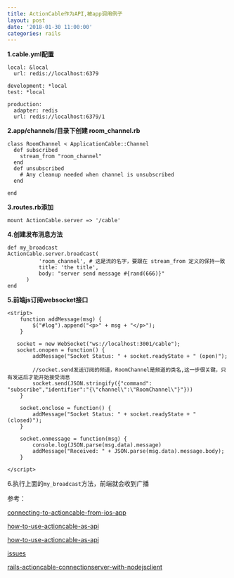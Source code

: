 ```yaml
---
title: ActionCable作为API,被app调用例子
layout: post
date: '2018-01-30 11:00:00'
categories: rails
---
```


**1.cable.yml配置**
```
local: &local
  url: redis://localhost:6379

development: *local
test: *local

production:
  adapter: redis
  url: redis://localhost:6379/1

```
**2.app/channels/目录下创建 room_channel.rb**
```
class RoomChannel < ApplicationCable::Channel
  def subscribed
    stream_from "room_channel"
  end
  def unsubscribed
    # Any cleanup needed when channel is unsubscribed
  end

end
```
**3.routes.rb添加**
```
mount ActionCable.server => '/cable'
```
**4.创建发布消息方法**
```
def my_broadcast
ActionCable.server.broadcast(
          'room_channel', # 这是流的名字，要跟在 stream_from 定义的保持一致
          title: 'the title',
          body: "server send message #{rand(666)}"
      )
end
```
**5.前端js订阅websocket接口**
```
<stript>
    function addMessage(msg) {
        $("#log").append("<p>" + msg + "</p>");
    }

   socket = new WebSocket("ws://localhost:3001/cable");
   socket.onopen = function() {
        addMessage("Socket Status: " + socket.readyState + " (open)");

        //socket.send发送订阅的频道，RoomChannel是频道的类名,这一步很关键，只有发送后才能开始接受消息
        socket.send(JSON.stringify({"command": "subscribe","identifier":"{\"channel\":\"RoomChannel\"}"})) 
    }

    socket.onclose = function() {
        addMessage("Socket Status: " + socket.readyState + " (closed)");
    }

    socket.onmessage = function(msg) {
        console.log(JSON.parse(msg.data).message)
        addMessage("Received: " + JSON.parse(msg.data).message.body);
    }

</script>
```
6.执行上面的`my_broadcast`方法，前端就会收到广播

参考：

[connecting-to-actioncable-from-ios-app](https://stackoverflow.com/questions/35145429/connecting-to-actioncable-from-ios-app?rq=1 )

[how-to-use-actioncable-as-api](https://stackoverflow.com/questions/35320791/how-to-use-actioncable-as-api/36120630)

[how-to-use-actioncable-as-api ](https://stackoverflow.com/questions/35320791/how-to-use-actioncable-as-api )

[issues](https://github.com/rails/rails/issues/28447 )

[rails-actioncable-connectionserver-with-nodejsclient](https://stackoverflow.com/questions/44556858/rails-actioncable-connectionserver-with-nodejsclient?noredirect=1&lq=1)